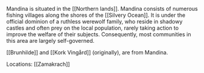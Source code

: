 Mandina is situated in the [[Northern lands]]. Mandina consists of numerous fishing villages along the shores of the [[Silvery Ocean]]. It is under the official dominion of a ruthless werewolf family, who reside in shadowy castles and often prey on the local population, rarely taking action to improve the welfare of their subjects. Consequently, most communities in this area are largely self-governed.

[[Brunhilde]] and [[Kork Vingård]] (originally), are from Mandina.

Locations:
[[Zamakrach]]